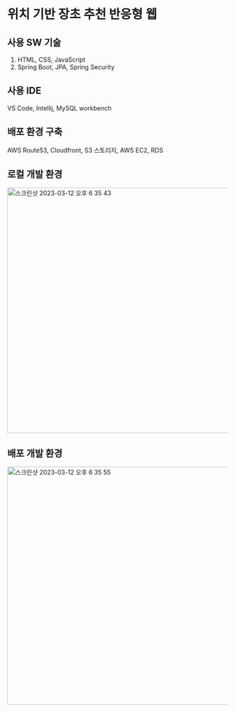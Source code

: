 # 위치 기반 장초 추천 반응형 웹

## 사용 SW 기술
1. HTML, CSS, JavaScript
2. Spring Boot, JPA, Spring Security

## 사용 IDE
VS Code, Intellij, MySQL workbench

## 배포 환경 구축
AWS Route53, Cloudfront, S3 스토리지, AWS EC2, RDS

## 로컬 개발 환경
<img width="561" alt="스크린샷 2023-03-12 오후 6 35 43" src="https://user-images.githubusercontent.com/52352476/224536516-1896a758-12e8-45c5-89d7-294265b935bd.png">


## 배포 개발 환경
<img width="544" alt="스크린샷 2023-03-12 오후 6 35 55" src="https://user-images.githubusercontent.com/52352476/224536545-63cb79a3-2d42-4f30-b230-9a98fb69ead5.png">
